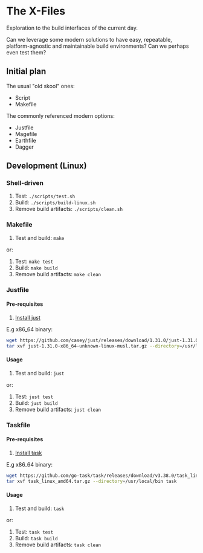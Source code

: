 # The X-Files

Exploration to the build interfaces of the current day.

Can we leverage some modern solutions to have easy, repeatable, platform-agnostic and maintainable
build environments? Can we perhaps even test them?

## Initial plan

The usual "old skool" ones:

- Script
- Makefile

The commonly referenced modern options:

- Justfile
- Magefile
- Earthfile
- Dagger

## Development (Linux)

### Shell-driven

1. Test: `./scripts/test.sh`
2. Build: `./scripts/build-linux.sh`
3. Remove build artifacts: `./scripts/clean.sh`

### Makefile

1. Test and build: `make`

or:

1. Test: `make test`
2. Build: `make build`
3. Remove build artifacts: `make clean`

### Justfile

#### Pre-requisites

1. [Install just](https://github.com/casey/just/tree/master?tab=readme-ov-file#installation)

E.g x86_64 binary:

```sh
wget https://github.com/casey/just/releases/download/1.31.0/just-1.31.0-x86_64-unknown-linux-musl.tar.gz
tar xvf just-1.31.0-x86_64-unknown-linux-musl.tar.gz --directory=/usr/local/bin just
```

#### Usage

1. Test and build: `just`

or:

1. Test: `just test`
2. Build: `just build`
3. Remove build artifacts: `just clean`

### Taskfile

#### Pre-requisites

1. [Install task](https://taskfile.dev/installation/)

E.g x86_64 binary:

```sh
wget https://github.com/go-task/task/releases/download/v3.38.0/task_linux_amd64.tar.gz
tar xvf task_linux_amd64.tar.gz --directory=/usr/local/bin task
```

#### Usage

1. Test and build: `task`

or:

1. Test: `task test`
2. Build: `task build`
3. Remove build artifacts: `task clean`
